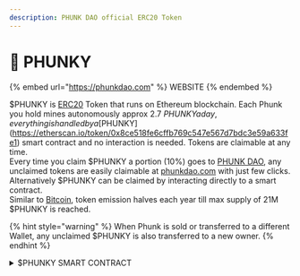 ```yaml
---
description: PHUNK DAO official ERC20 Token
---
```


# 🔘 PHUNKY

{% embed url="https://phunkdao.com" %}
WEBSITE
{% endembed %}

$PHUNKY is [ERC20](https://www.bitpanda.com/academy/en/lessons/what-is-the-erc20-token-standard) Token that runs on Ethereum blockchain. Each Phunk you hold mines autonomously approx 2.7 $PHUNKY a day, everything is handled by a [$PHUNKY](https://etherscan.io/token/0x8ce518fe6cffb769c547e567d7bdc3e59a633fe1) smart contract and no interaction is needed. Tokens are claimable at any time. \
Every time you claim $PHUNKY a portion (10%) goes to [PHUNK DAO](about.md), any unclaimed tokens are easily claimable at [phunkdao.com](https://phunkdao.com) with just few clicks. Alternatively $PHUNKY can be claimed by interacting directly to a smart contract.\
Similar to [Bitcoin](https://bitcoin.org), token emission halves each year till max supply of 21M $PHUNKY is reached.&#x20;

{% hint style="warning" %}
When Phunk is sold or transferred to a different Wallet, any unclaimed $PHUNKY is also transferred to a new owner.&#x20;
{% endhint %}

<details>

<summary>$PHUNKY SMART CONTRACT</summary>

[https://etherscan.io/address/0x8ce518fe6cffb769c547e567d7bdc3e59a633fe1#code](https://etherscan.io/address/0x8ce518fe6cffb769c547e567d7bdc3e59a633fe1#code)

</details>
